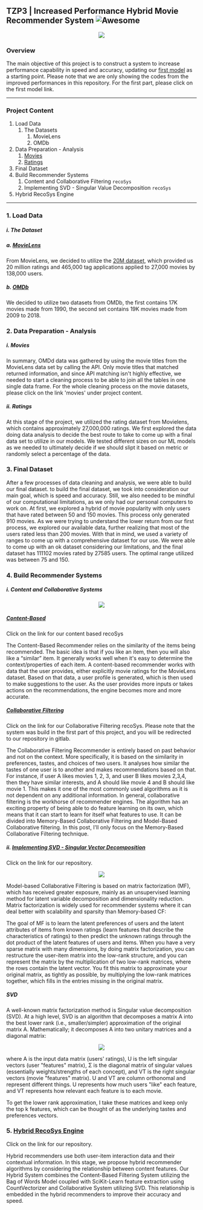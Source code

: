 ## TZP3 | Increased Performance Hybrid Movie Recommender System ![Awesome](https://awesome.re/badge.svg)


<p align="center"> 
<img src="img/tzp3_img.gif">
</p>

### Overview 
The main objective of this project is to construct a system to increase performance capability in speed and accuracy, updating our [first model](https://columbia.bootcampcontent.com/Zee/movies_rec_project_3) as a starting point. Please note that we are only showing the codes from the improved performances in this repository. For the first part, please click on the first model link. 

---
### Project Content
1. Load Data
   1. The Datasets
      1. MovieLens
      2. OMDb
2. Data Preparation - Analysis 
   1. [Movies](https://github.com/zeexav/TZP3/blob/master/testenv/Movies.ipynb)
   2. [Ratings](https://github.com/zeexav/TZP3/blob/master/testenv/Ratings.ipynb)
3. Final Dataset 
4. Build Recommender Systems
   1. Content and Collaborative Filtering `recoSys` 
   2. Implementing SVD - Singular Value Decomposition `recoSys`
5. Hybrid RecoSys Engine 
---
### 1. Load Data
##### i. The Dataset 
##### a. [MovieLens](https://grouplens.org/datasets/movielens/) 
From MovieLens, we decided to utilize the [20M dataset](http://files.grouplens.org/datasets/movielens/ml-20m-READFME.html), which provided us 20 million ratings and 465,000 tag applications applied to 27,000 movies by 138,000 users.
##### b. [OMDb](http://www.omdbapi.com/)
We decided to utilize two datasets from OMDb, the first contains 17K  movies made from 1990, the second set contains 19K movies made from 2009 to 2018.

### 2. Data Preparation - Analysis
##### i. Movies
In summary, OMDd data was gathered by using the movie titles from the MovieLens data set by calling the API. Only movie titles that matched returned information, and since API matching isn't highly effective, we needed to start a cleaning process to be able to join all the tables in one single data frame. For the whole cleaning process on the movie datasets, please click on the link 'movies' under project content.
##### ii. Ratings 
At this stage of the project, we utilized the rating dataset from Movielens, which contains approximately 27,000,000 ratings. We first explored the data doing data analysis to decide the best route to take to come up with a final data set to utilize in our models. We tested different sizes on our ML models as we needed to ultimately decide if we should slipt it based on metric or randomly select a percentage of the data. 

### 3. Final Dataset 
After a few processes of data cleaning and analysis, we were able to build our final dataset. to build the final dataset, we took into consideration our main goal, which is speed and accuracy. Still, we also needed to be mindful of our computational limitations, as we only had our personal computers to work on. 
At first, we explored a hybrid of movie popularity with only users that have rated between 50 and 150 movies. This process only generated 910 movies. As we were trying to understand the lower return from our first process, we explored our available data, further realizing that most of the users rated less than 200 movies. With that in mind, we used a variety of ranges to come up with a comprehensive dataset for our use. We were able to come up with an ok dataset considering our limitations, and the final dataset has 111102 movies rated by 27585 users. The optimal range utilized was between 75 and 150. 

### 4. Build Recommender Systems 
##### i. Content and Collaborative Systems 
<p align="center"> 
<img src="img/rec-systems.png">
</p>

##### [Content-Based](https://github.com/tl212/TZP3-1.5/blob/master/Engines/ContentSys.ipynb) 

Click on the link for our content based recoSys

The Content-Based Recommender relies on the similarity of the items being recommended. The basic idea is that if you like an item, then you will also like a “similar” item. It generally works well when it's easy to determine the context/properties of each item.
A content-based recommender works with data that the user provides, either explicitly movie ratings for the MovieLens dataset. Based on that data, a user profile is generated, which is then used to make suggestions to the user. As the user provides more inputs or takes actions on the recommendations, the engine becomes more and more accurate.

##### [Collaborative Filtering](https://columbia.bootcampcontent.com/Zee/movies_rec_project_3/blob/master/testingEnv/MovieRecoSys.ipynb)

Click on the link for our Collaborative Filtering recoSys. Please note that the system was build in the first part of this project, and you will be redirected to our repository in gitlab. 

The Collaborative Filtering Recommender is entirely based on past behavior and not on the context. More specifically, it is based on the similarity in preferences, tastes, and choices of two users. It analyses how similar the tastes of one user is to another and makes recommendations based on that.
For instance, if user A likes movies 1, 2, 3, and user B likes movies 2,3,4, then they have similar interests, and A should like movie 4 and B should like movie 1. This makes it one of the most commonly used algorithms as it is not dependent on any additional information.
In general, collaborative filtering is the workhorse of recommender engines. The algorithm has an exciting property of being able to do feature learning on its own, which means that it can start to learn for itself what features to use. It can be divided into Memory-Based Collaborative Filtering and Model-Based Collaborative filtering. In this post, I'll only focus on the Memory-Based Collaborative Filtering technique.

##### ii. [Implementing SVD - Singular Vector Decomposition](https://github.com/tl212/TZP3-1.5/blob/master/Engines/SVD.ipynb)

Click on the link for our repository. 

<p align="center"> 
<img src="img/dimensionality-reduction.jpg">
</p>

Model-based Collaborative Filtering is based on matrix factorization (MF), which has received greater exposure, mainly as an unsupervised learning method for latent variable decomposition and dimensionality reduction. Matrix factorization is widely used for recommender systems where it can deal better with scalability and sparsity than Memory-based CF:

The goal of MF is to learn the latent preferences of users and the latent attributes of items from known ratings (learn features that describe the characteristics of ratings) to then predict the unknown ratings through the dot product of the latent features of users and items.
When you have a very sparse matrix with many dimensions, by doing matrix factorization, you can restructure the user-item matrix into the low-rank structure, and you can represent the matrix by the multiplication of two low-rank matrices, where the rows contain the latent vector.
You fit this matrix to approximate your original matrix, as tightly as possible, by multiplying the low-rank matrices together, which fills in the entries missing in the original matrix.

##### SVD 

A well-known matrix factorization method is Singular value decomposition (SVD). At a high level, SVD is an algorithm that decomposes a matrix A into the best lower rank (i.e., smaller/simpler) approximation of the original matrix A. Mathematically; it decomposes A into two unitary matrices and a diagonal matrix:


<p align="center"> 
<img src="img/svd.png">
</p>

where A is the input data matrix (users' ratings), U is the left singular vectors (user "features" matrix), Σ is the diagonal matrix of singular values (essentially weights/strengths of each concept), and VT is the right singular vectors (movie "features" matrix). U and VT are column orthonomal and represent different things. U represents how much users "like" each feature, and VT represents how relevant each feature is to each movie.

To get the lower rank approximation, I take these matrices and keep only the top k features, which can be thought of as the underlying tastes and preferences vectors.

### 5. [Hybrid RecoSys Engine](https://github.com/tl212/TZP3-1.5/blob/master/Engines/Hybrid.ipynb)

Click on the link for our repository. 

Hybrid recommenders use both user-item interaction data and their contextual information. In this stage, we propose hybrid recommender algorithms by considering the relationship between content features. Our Hybrid System combines the Content-Based Filtering System utilizing the Bag of Words Model coupled with SciKit-Learn feature extraction using CountVectorizer and Collaborative System utilizing SVD.  This relationship is embedded in the hybrid recommenders to improve their accuracy and speed. 


 




















